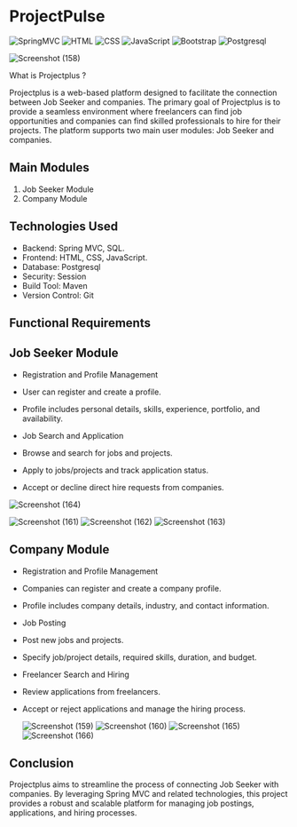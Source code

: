 # ProjectPulse

![SpringMVC](https://img.shields.io/badge/SpringMVC-4-green)
![HTML](https://img.shields.io/badge/HTML-5-red)
![CSS](https://img.shields.io/badge/CSS-3-blue)
![JavaScript](https://img.shields.io/badge/JavaScript-ES6-yellow)
![Bootstrap](https://img.shields.io/badge/Bootstrap-5.0-purple)
![Postgresql](https://img.shields.io/badge/Postgresql-JPA-yellreen)




![Screenshot (158)](https://github.com/GauravPatilGR/Projectplus-Spring-MVC-Java-Project/assets/123281827/76476527-7dbb-4aa6-bbec-ae5b121db566)



 What is  Projectplus ?

Projectplus is a web-based platform designed to facilitate the connection between Job Seeker and companies. The primary goal of Projectplus is to provide a seamless environment where freelancers can find job opportunities and companies can find skilled professionals to hire for their projects. The platform supports two main user modules: Job Seeker and companies.


## Main Modules
1. Job Seeker Module
2. Company Module
## Technologies Used
- Backend: Spring MVC, SQL.
- Frontend: HTML, CSS, JavaScript.
- Database: Postgresql
- Security: Session
- Build Tool: Maven
- Version Control: Git

## Functional Requirements
## Job Seeker Module
- Registration and Profile Management
- User can register and create a profile.
- Profile includes personal details, skills, experience, portfolio, and availability.
- Job Search and Application

- Browse and search for jobs and projects.
- Apply to jobs/projects and track application status.


- Accept or decline direct hire requests from companies.

![Screenshot (164)](https://github.com/GauravPatilGR/Projectplus-Spring-MVC-Java-Project/assets/123281827/377a23bd-29d3-4429-a20e-dbc94c591f7b)

  ![Screenshot (161)](https://github.com/GauravPatilGR/Projectplus-Spring-MVC-Java-Project/assets/123281827/b554fb2d-ccd4-45f7-92dc-86a9d35a5667)
  ![Screenshot (162)](https://github.com/GauravPatilGR/Projectplus-Spring-MVC-Java-Project/assets/123281827/cc782b1d-d969-4b0d-8fa6-27cc6ff8a88d)
  ![Screenshot (163)](https://github.com/GauravPatilGR/Projectplus-Spring-MVC-Java-Project/assets/123281827/5af08309-5d75-46b6-9420-b2c44aa07013)



## Company Module
- Registration and Profile Management

- Companies can register and create a company profile.
- Profile includes company details, industry, and contact information.
- Job Posting
- Post new jobs and projects.
- Specify job/project details, required skills, duration, and budget.
- Freelancer Search and Hiring
- Review applications from freelancers.
- Accept or reject applications and manage the hiring process.

   ![Screenshot (159)](https://github.com/GauravPatilGR/Projectplus-Spring-MVC-Java-Project/assets/123281827/c5d407eb-8edd-4330-b277-4ce2b1e8d1bb)
  ![Screenshot (160)](https://github.com/GauravPatilGR/Projectplus-Spring-MVC-Java-Project/assets/123281827/3850e1a2-067f-4ccf-a5d9-c1e5778aec8b)
  ![Screenshot (165)](https://github.com/GauravPatilGR/Projectplus-Spring-MVC-Java-Project/assets/123281827/6162da10-8514-46dd-a2b3-e8cfa77ab1fb)
  ![Screenshot (166)](https://github.com/GauravPatilGR/Projectplus-Spring-MVC-Java-Project/assets/123281827/4fd878a1-5158-4929-9c05-d69bbed9120e)

## Conclusion
Projectplus aims to streamline the process of connecting Job Seeker with companies. By leveraging Spring MVC and related technologies, this project provides a robust and scalable platform for managing job postings, applications, and hiring processes.

